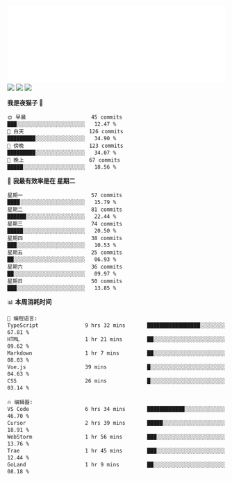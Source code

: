 <img src="./assets/header.svg" />
<img src="https://wakatime.com/share/@shenlyy/0d1e8abb-ce3a-49e5-9f20-7ad39caba41f.svg" />
<img src="https://github-readme-stats.ykrazy.top/api/wakatime?username=shenlyy&langs_count=11&theme=transparent" />
<img src="https://github-readme-stats.ykrazy.top/api?username=shenlye&show_icons=true&include_all_commits=true&theme=transparent" />

<!--START_SECTION:waka-->
**我是夜猫子 🦉** 

```text
🌞 早晨                     45 commits          ███░░░░░░░░░░░░░░░░░░░░░░   12.47 % 
🌆 白天                     126 commits         █████████░░░░░░░░░░░░░░░░   34.90 % 
🌃 傍晚                     123 commits         █████████░░░░░░░░░░░░░░░░   34.07 % 
🌙 晚上                     67 commits          █████░░░░░░░░░░░░░░░░░░░░   18.56 % 
```
📅 **我最有效率是在 星期二** 

```text
星期一                      57 commits          ████░░░░░░░░░░░░░░░░░░░░░   15.79 % 
星期二                      81 commits          ██████░░░░░░░░░░░░░░░░░░░   22.44 % 
星期三                      74 commits          █████░░░░░░░░░░░░░░░░░░░░   20.50 % 
星期四                      38 commits          ███░░░░░░░░░░░░░░░░░░░░░░   10.53 % 
星期五                      25 commits          ██░░░░░░░░░░░░░░░░░░░░░░░   06.93 % 
星期六                      36 commits          ██░░░░░░░░░░░░░░░░░░░░░░░   09.97 % 
星期日                      50 commits          ███░░░░░░░░░░░░░░░░░░░░░░   13.85 % 
```


📊 **本周消耗时间** 

```text
💬 编程语言: 
TypeScript               9 hrs 32 mins       █████████████████░░░░░░░░   67.81 % 
HTML                     1 hr 21 mins        ██░░░░░░░░░░░░░░░░░░░░░░░   09.62 % 
Markdown                 1 hr 7 mins         ██░░░░░░░░░░░░░░░░░░░░░░░   08.03 % 
Vue.js                   39 mins             █░░░░░░░░░░░░░░░░░░░░░░░░   04.63 % 
CSS                      26 mins             █░░░░░░░░░░░░░░░░░░░░░░░░   03.14 % 

🔥 编辑器: 
VS Code                  6 hrs 34 mins       ████████████░░░░░░░░░░░░░   46.70 % 
Cursor                   2 hrs 39 mins       █████░░░░░░░░░░░░░░░░░░░░   18.91 % 
WebStorm                 1 hr 56 mins        ███░░░░░░░░░░░░░░░░░░░░░░   13.76 % 
Trae                     1 hr 45 mins        ███░░░░░░░░░░░░░░░░░░░░░░   12.44 % 
GoLand                   1 hr 9 mins         ██░░░░░░░░░░░░░░░░░░░░░░░   08.18 % 
```


<!--END_SECTION:waka-->
